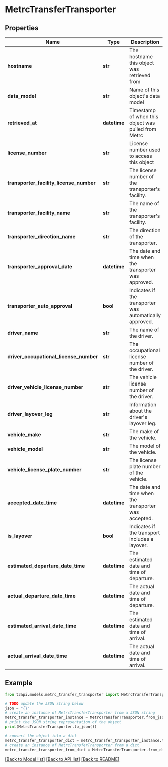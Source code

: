 # MetrcTransferTransporter


## Properties

Name | Type | Description | Notes
------------ | ------------- | ------------- | -------------
**hostname** | **str** | The hostname this object was retrieved from | [optional] 
**data_model** | **str** | Name of this object&#39;s data model | [optional] 
**retrieved_at** | **datetime** | Timestamp of when this object was pulled from Metrc | [optional] 
**license_number** | **str** | License number used to access this object | [optional] 
**transporter_facility_license_number** | **str** | The license number of the transporter&#39;s facility. | [optional] 
**transporter_facility_name** | **str** | The name of the transporter&#39;s facility. | [optional] 
**transporter_direction_name** | **str** | The direction of the transporter. | [optional] 
**transporter_approval_date** | **datetime** | The date and time when the transporter was approved. | [optional] 
**transporter_auto_approval** | **bool** | Indicates if the transporter was automatically approved. | [optional] 
**driver_name** | **str** | The name of the driver. | [optional] 
**driver_occupational_license_number** | **str** | The occupational license number of the driver. | [optional] 
**driver_vehicle_license_number** | **str** | The vehicle license number of the driver. | [optional] 
**driver_layover_leg** | **str** | Information about the driver&#39;s layover leg. | [optional] 
**vehicle_make** | **str** | The make of the vehicle. | [optional] 
**vehicle_model** | **str** | The model of the vehicle. | [optional] 
**vehicle_license_plate_number** | **str** | The license plate number of the vehicle. | [optional] 
**accepted_date_time** | **datetime** | The date and time when the transporter was accepted. | [optional] 
**is_layover** | **bool** | Indicates if the transport includes a layover. | [optional] 
**estimated_departure_date_time** | **datetime** | The estimated date and time of departure. | [optional] 
**actual_departure_date_time** | **datetime** | The actual date and time of departure. | [optional] 
**estimated_arrival_date_time** | **datetime** | The estimated date and time of arrival. | [optional] 
**actual_arrival_date_time** | **datetime** | The actual date and time of arrival. | [optional] 

## Example

```python
from t3api.models.metrc_transfer_transporter import MetrcTransferTransporter

# TODO update the JSON string below
json = "{}"
# create an instance of MetrcTransferTransporter from a JSON string
metrc_transfer_transporter_instance = MetrcTransferTransporter.from_json(json)
# print the JSON string representation of the object
print(MetrcTransferTransporter.to_json())

# convert the object into a dict
metrc_transfer_transporter_dict = metrc_transfer_transporter_instance.to_dict()
# create an instance of MetrcTransferTransporter from a dict
metrc_transfer_transporter_from_dict = MetrcTransferTransporter.from_dict(metrc_transfer_transporter_dict)
```
[[Back to Model list]](../README.md#documentation-for-models) [[Back to API list]](../README.md#documentation-for-api-endpoints) [[Back to README]](../README.md)


